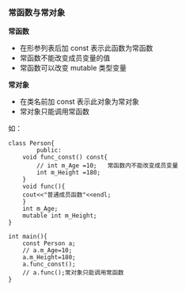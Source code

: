 ### 常函数与常对象

**常函数**

- 在形参列表后加 const 表示此函数为常函数
- 常函数不能改变成员变量的值
- 常函数可以改变 mutable 类型变量

**常对象**

- 在类名前加 const 表示此对象为常对象
- 常对象只能调用常函数

如：


	class Person{	   
			public:   
	    void func_const() const{   
			// int m_Age =10;   常函数内不能改变成员变量    
			int m_Height =180;   
		}     
		void func(){     
		cout<<"普通成员函数"<<endl;     
		}
		int m_Age;   
		mutable int m_Height;
	}      
	
	int main(){    
		const Person a;   
		// a.m_Age=10;     
		a.m_Height=180;
		a.func_const();    
		// a.func();常对象只能调用常函数    
	}
	
